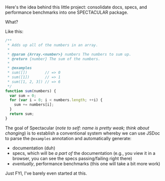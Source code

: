 Here's the idea behind this little project: consolidate docs, specs, and performance benchmarks into one SPECTACULAR package.

What?

Like this:

```javascript
/**
 * Adds up all of the numbers in an array.
 *
 * @param {Array.<number>} numbers The numbers to sum up.
 * @return {number} The sum of the numbers.
 *
 * @examples
 * sum([])        // => 0
 * sum([1])       // => 1
 * sum([1, 2, 3]) // => 6
 */
function sum(numbers) {
  var sum = 0;
  for (var i = 0; i < numbers.length; ++i) {
    sum += numbers[i];
  }
  return sum;
}
```

The goal of Spectacular (*note to self: name is pretty weak; think about changing*) is to establish a conventional system whereby we can use JSDoc to parse the `@examples` annotation and automatically generate:

- documentation (duh)
- specs, which will be *a part of* the documentation (e.g., you view it in a browser, you can see the specs passing/failing right there)
- *eventually*, performance benchmarks (this one will take a bit more work)

Just FYI, I've barely even started at this.
